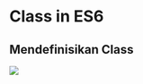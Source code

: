 Class in ES6
============

Mendefinisikan Class
--------------------

![](https://files.cdn.thinkific.com/file_uploads/236035/images/7e0/940/bc7/1579063127201.jpg)